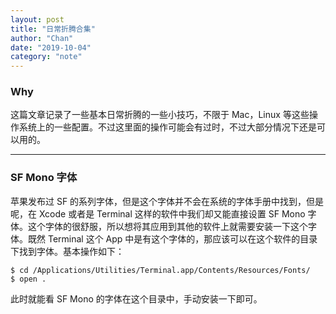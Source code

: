 ```yaml
---
layout: post
title: "日常折腾合集"
author: "Chan"
date: "2019-10-04"
category: "note"
---
```


### Why

这篇文章记录了一些基本日常折腾的一些小技巧，不限于 Mac，Linux 等这些操作系统上的一些配置。不过这里面的操作可能会有过时，不过大部分情况下还是可以用的。

---

### SF Mono 字体

苹果发布过 SF 的系列字体，但是这个字体并不会在系统的字体手册中找到，但是呢，在 Xcode 或者是 Terminal 这样的软件中我们却又能直接设置 SF Mono 字体。这个字体的很舒服，所以想将其应用到其他的软件上就需要安装一下这个字体。既然 Terminal 这个 App 中是有这个字体的，那应该可以在这个软件的目录下找到字体。基本操作如下：

```shell
$ cd /Applications/Utilities/Terminal.app/Contents/Resources/Fonts/
$ open .
```

此时就能看 SF Mono 的字体在这个目录中，手动安装一下即可。